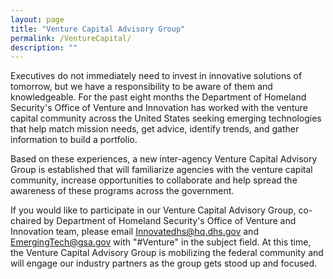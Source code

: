 ```yaml
---
layout: page
title: "Venture Capital Advisory Group"
permalink: /VentureCapital/
description: ""
---
```

Executives do not immediately need to invest in innovative solutions of tomorrow, but we have a responsibility to be aware of them and knowledgeable. For the past eight months the Department of Homeland Security's Office of Venture and Innovation has worked with the venture capital community across the United States seeking emerging technologies that help match mission needs, get advice, identify trends, and gather information to build a portfolio. 

Based on these experiences, a new inter-agency Venture Capital Advisory Group is established that will familiarize agencies with the venture capital community, increase opportunities to collaborate and help spread the awareness of these programs across the government. 

If you would like to participate in our Venture Capital Advisory Group, co-chaired by Department of Homeland Security's Office of Venture and Innovation team, please email Innovatedhs@hq.dhs.gov and EmergingTech@gsa.gov with "#Venture" in the subject field. At this time, the Venture Capital Advisory Group is mobilizing the federal community and will engage our industry partners as the group gets stood up and focused.
